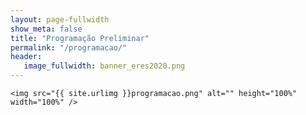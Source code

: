 ```yaml
---
layout: page-fullwidth
show_meta: false
title: "Programação Preliminar"
permalink: "/programacao/"
header:
   image_fullwidth: banner_eres2020.png
---
```


<!--<div class="medium-64 columns"> -->
	<img src="{{ site.urlimg }}programacao.png" alt="" height="100%" width="100%" />
<!--</div> -->